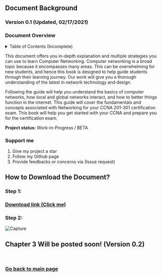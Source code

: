 ## Document Background

### Version 0.1 (Updated, 02/17/2021) <br/>

### Document Overview
<details>
  <summary>Table of Contents (Incomplete)</summary>
  <br/>
  
```
CHAPTER 1 (Network Foundation)	8 
     Computer Network Perspective	8
          Network Overview	8
               Reliable Network	9
     Types of Networks	10
          3 Tier Architectural Model Overview	11
          2 Tier Architectural Model Overview	12
     Types of network topology	12
CHAPTER 2 (TCP/IP Model)	16
     TCP/IP Networking Model	16
          TCP/IP Application Layer	17
               HTTP Overview	18
                    Simple HTTP logic	18
                    Additional Information (HTTP)	19
          TCP/IP Transport Layer	20
               Transmission Control Protocol	20
                    TCP Flags	20
                    Connection-Oriented Communication	21
                    Three-Way Handshake	21
                    Flow Control	22
                    TCP Error Detection/Recovery	24
                    Same-layer and Adjacent-layer Interactions	25
                    TCP Header	25
                    4 Way Handshake	26
               User Datagram Protocol	27
          TCP/IP Network Layer	28
               Characteristics of IP	29
               IPv4 Overview	29
               Limitations of IPv4	31
               IPv6 Overview	31
               Routing basic overview	33
               Network Layer Summary	35
          Data link layer	35
          Physical Layer Overview	37
               Physical Layer Summary	37
          Chapter Summary	37
```   
</details>

This document offers you in-depth explanation and multiple strategies you can use to learn Computer Networking. Computer networking is a broad topic because it encompasses many areas. This can be overwhelming for new students, and hence this book is designed to help guide students through their learning journey. Our work will give you a thorough understanding of the latest in network technology and design. 

Following the guide will help you understand the basics of computer networks, how local and global networks interact, and how to better things function in the internet. This guide will cover the fundamentals and concepts associated with Networking for your CCNA 201-301 certification exam. This book will help you get started with your CCNA and prepare you for the certification exam.  <br/>

**Project status:** Work-in-Progress / BETA <br/>

### Support me
  
1) Give my project a star
2) Follow my Github page
3) Provide feedbacks or concerns via (Issue request)

## How to Download the Document?

### Step 1:
### [Download link (Click me)](https://github.com/FrancisIGP/CCNA-Document/blob/main/1CCNA-Document(Draft)%20-%20Draft.pdf) <br/>
### Step 2:
![Capture](https://user-images.githubusercontent.com/75497349/108149656-4cfc0e00-710e-11eb-80f2-ad5286f6d25c.JPG)

## Chapter 3 Will be posted soon! (Version 0.2)

<br/>

### [Go back to main page](https://github.com/FrancisIGP)
